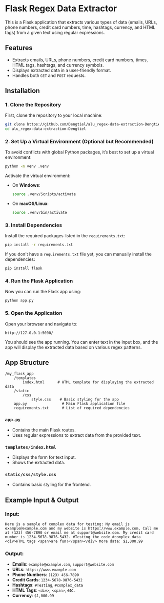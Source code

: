 # Flask Regex Data Extractor

This is a Flask application that extracts various types of data (emails, URLs, phone numbers, credit card numbers, time, hashtags, currency, and HTML tags) from a given text using regular expressions.

## Features

- Extracts emails, URLs, phone numbers, credit card numbers, times, HTML tags, hashtags, and currency symbols.
- Displays extracted data in a user-friendly format.
- Handles both `GET` and `POST` requests.

## Installation

### 1. Clone the Repository

First, clone the repository to your local machine:

```bash
git clone https://github.com/Dengtiel/alu_regex-data-extraction-Dengtiel.git
cd alu_regex-data-extraction-Dengtiel
```

### 2. Set Up a Virtual Environment (Optional but Recommended)

To avoid conflicts with global Python packages, it’s best to set up a virtual environment:

```bash
python -m venv .venv
```

Activate the virtual environment:

- On **Windows**:
  ```bash
  source .venv/Scripts/activate
  ```

- On **macOS/Linux**:
  ```bash
  source .venv/bin/activate
  ```

### 3. Install Dependencies

Install the required packages listed in the `requirements.txt`:

```bash
pip install -r requirements.txt
```

If you don't have a `requirements.txt` file yet, you can manually install the dependencies:

```bash
pip install flask
```

### 4. Run the Flask Application

Now you can run the Flask app using:

```bash
python app.py
```

### 5. Open the Application

Open your browser and navigate to:

```
http://127.0.0.1:5000/
```

You should see the app running. You can enter text in the input box, and the app will display the extracted data based on various regex patterns.

## App Structure

```
/my_flask_app
    /templates
        index.html      # HTML template for displaying the extracted data
    /static
        /css
            style.css    # Basic styling for the app
    app.py                # Main Flask application file
    requirements.txt      # List of required dependencies
```

### `app.py`

- Contains the main Flask routes.
- Uses regular expressions to extract data from the provided text.

### `templates/index.html`

- Displays the form for text input.
- Shows the extracted data.

### `static/css/style.css`

- Contains basic styling for the frontend.

## Example Input & Output

### Input:

```plaintext
Here is a sample of complex data for testing: My email is example@example.com and my website is https://www.example.com. Call me at (123) 456-7890 or email me at support@website.com. My credit card number is 1234-5678-9876-5432. #Testing the code #complex_data <div>HTML tags <span>are fun!</span></div> More data: $1,000.99
```

### Output:

- **Emails**: `example@example.com`, `support@website.com`
- **URLs**: `https://www.example.com`
- **Phone Numbers**: `(123) 456-7890`
- **Credit Cards**: `1234-5678-9876-5432`
- **Hashtags**: `#Testing`, `#complex_data`
- **HTML Tags**: `<div>`, `<span>`, etc.
- **Currency**: `$1,000.99`
